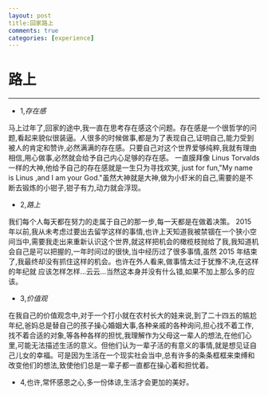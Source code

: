 ```yaml
---
layout: post
title:回家路上
comments: true
categories: [experience]
---
```



# 路上

---

 
* 1,*存在感*

马上过年了,回家的途中,我一直在思考存在感这个问题。存在感是一个很哲学的问题,看起来貌似很装逼。人很多的时候做事,都是为了表现自己,证明自己,能力受到被人的肯定和赞许,必然满满的存在感。只要自己对这个世界爱够纯粹,我就有理由相信,用心做事,必然就会给予自己内心足够的存在感。
一直膜拜像 Linus Torvalds 一样的大神,他给予自己的存在感就是一生只为寻找欢笑, just for fun,"My name is Linus ,and I am your God."虽然大神就是大神,做为小虾米的自己,需要的是不断去锻炼的小钳子,钳子有力,动力就会浮现。

* 2,*路上*

我们每个人每天都在努力的走属于自己的那一步,每一天都是在做着决策。
2015 年以前,我从未考虑过要出去留学这样的事情,也许上天知道我被禁锢在一个狭小空间当中,需要我走出来重新认识这个世界,就这样把机会的橄榄枝抛给了我,我知道机会自己是可以把握的,一年时间过的很快,当中经历过了很多事情,虽然 2015 年结束了,我最终却没有抓住这样的机会。也许在外人看来,做事情太过于犹豫不决,在这样的年纪就
应该怎样怎样...云云...当然这本身并没有什么错,如果不加上那么多的应该。

* 3,*价值观*

在我自己的价值观念中,对于一个打小就在农村长大的娃来说,到了二十四五的尴尬年纪,爸妈总是替自己的孩子操心婚姻大事,各种亲戚的各种询问,担心找不着工作,找不着合适的对象,等各种各样的担忧,我理解作为父母这一辈人的想法,在他们心里,可能无法描述生活的意义。但他们认为一辈子活的有意义的事情,就是想见证自己儿女的幸福。可是因为生活在一个现实社会当中,总有许多的条条框框来束缚和改变他们的想法,致使他们总是一辈子都一直都在操心着和担忧着。

* 4,也许,常怀感恩之心,多一份体谅,生活才会更加的美好。
